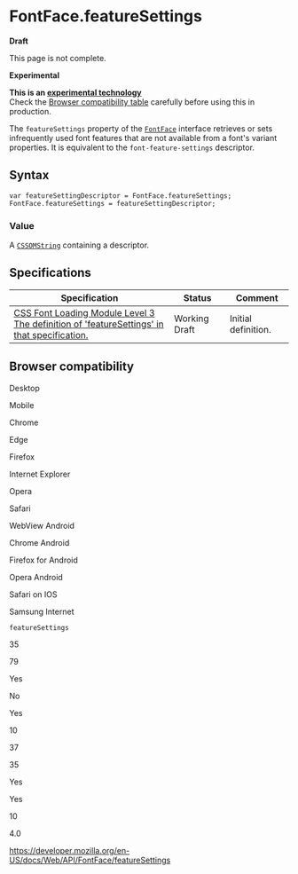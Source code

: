 # FontFace.featureSettings

**Draft**

This page is not complete.

**Experimental**

**This is an [experimental technology](https://developer.mozilla.org/en-US/docs/MDN/Guidelines/Conventions_definitions#experimental)**  
Check the [Browser compatibility table](#browser_compatibility) carefully before using this in production.

The `featureSettings` property of the [`FontFace`](../fontface) interface retrieves or sets infrequently used font features that are not available from a font's variant properties. It is equivalent to the <span class="page-not-created">`font-feature-settings`</span> descriptor.

## Syntax

    var featureSettingDescriptor = FontFace.featureSettings;
    FontFace.featureSettings = featureSettingDescriptor;

### Value

A [`CSSOMString`](../cssomstring) containing a descriptor.

## Specifications

<table><thead><tr class="header"><th>Specification</th><th>Status</th><th>Comment</th></tr></thead><tbody><tr class="odd"><td><a href="https://drafts.csswg.org/css-font-loading/#dom-fontface-featuresettings">CSS Font Loading Module Level 3<br />
<span class="small">The definition of 'featureSettings' in that specification.</span></a></td><td><span class="spec-wd">Working Draft</span></td><td>Initial definition.</td></tr></tbody></table>

## Browser compatibility

Desktop

Mobile

Chrome

Edge

Firefox

Internet Explorer

Opera

Safari

WebView Android

Chrome Android

Firefox for Android

Opera Android

Safari on IOS

Samsung Internet

`featureSettings`

35

79

Yes

No

Yes

10

37

35

Yes

Yes

10

4.0

<a href="https://developer.mozilla.org/en-US/docs/Web/API/FontFace/featureSettings" class="_attribution-link">https://developer.mozilla.org/en-US/docs/Web/API/FontFace/featureSettings</a>
